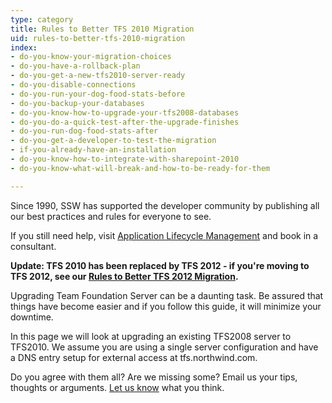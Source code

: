 ```yaml
---
type: category
title: Rules to Better TFS 2010 Migration
uid: rules-to-better-tfs-2010-migration
index:
- do-you-know-your-migration-choices
- do-you-have-a-rollback-plan
- do-you-get-a-new-tfs2010-server-ready
- do-you-disable-connections
- do-you-run-your-dog-food-stats-before
- do-you-backup-your-databases
- do-you-know-how-to-upgrade-your-tfs2008-databases
- do-you-do-a-quick-test-after-the-upgrade-finishes
- do-you-run-dog-food-stats-after
- do-you-get-a-developer-to-test-the-migration
- if-you-already-have-an-installation
- do-you-know-how-to-integrate-with-sharepoint-2010
- do-you-know-what-will-break-and-how-to-be-ready-for-them

---
```

Since 1990, SSW has supported the developer community by publishing all our best practices and rules for everyone to see.

If you still need help, visit [Application Lifecycle Management](http&#58;//www.ssw.com.au/ssw/Consulting/ALM.aspx) [](http&#58;//www.ssw.com.au/ssw/Consulting/Default.aspx)and book in a consultant.

**Update: TFS 2010 has been replaced by TFS 2012 - if you're moving to TFS 2012, see our [Rules to Better TFS 2012 Migration](/ALM/RulesToBetterTFS2012Migration).**

Upgrading Team Foundation Server can be a daunting task. Be assured that things have become easier and if you follow this guide, it will minimize your downtime.

In this page we will look at upgrading an existing TFS2008 server to TFS2010. We assume you are using a single server configuration and have a DNS entry setup for external access at tfs.northwind.com.

Do you agree with them all? Are we missing some? Email us your tips, thoughts or arguments. [Let us know](javascript:sendEmail%28&#39;6D61696C746F3A496E666F407373772E636F6D2E61753F5375626A6563743D52756C6573253230746F253230426574746572253230456D61696C&#39;%29) what you think.

